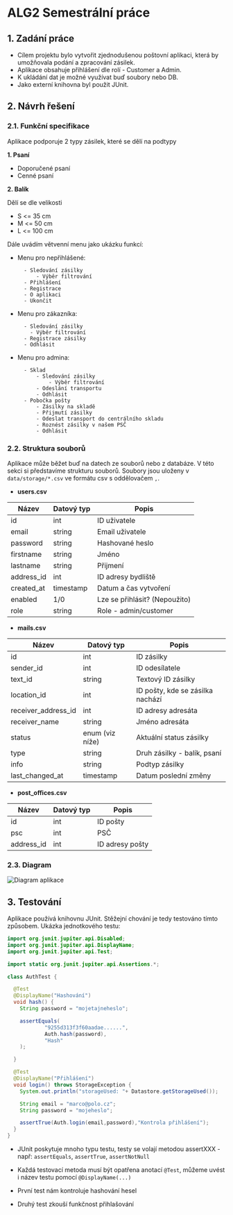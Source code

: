 # ALG2 Semestrální práce

## 1. Zadání práce
* Cílem projektu bylo vytvořit zjednodušenou poštovní aplikaci, která by umožňovala podání a zpracování zásilek.
* Aplikace obsahuje přihlášení dle rolí - Customer a Admin.
* K ukládání dat je možné využívat buď soubory nebo DB.
* Jako externí knihovna byl použit JUnit.
## 2. Návrh řešení
### 2.1. Funkční specifikace
Aplikace podporuje 2 typy zásilek, které se dělí na podtypy

**1. Psaní**
  - Doporučené psaní
  - Cenné psaní

**2. Balík**
 
Dělí se dle velikosti
 
  - S <= 35 cm
  - M <= 50 cm
  - L <= 100 cm

Dále uvádím větvenní menu jako ukázku funkcí:


* Menu pro nepřihlášené:
  ````
    - Sledování zásilky
        - Výběr filtrování
    - Přihlášení
    - Registrace
    - O aplikaci
    - Ukončit
* Menu pro zákazníka:
  ````
    - Sledování zásilky
      - Výběr filtrování
    - Registrace zásilky
    - Odhlásit
* Menu pro admina:
  ````
    - Sklad
        - Sledování zásilky
            - Výběr filtrování
        - Odeslání transportu
        - Odhlásit
    - Pobočka pošty
        - Zásilky na skladě
        - Přijmutí zásilky
        - Odeslat transport do centrálního skladu
        - Roznést zásilky v našem PSČ
        - Odhlásit
### 2.2. Struktura souborů
Aplikace může běžet buď na datech ze souborů nebo z databáze. V této sekci si
představíme strukturu souborů. Soubory jsou uloženy v `data/storage/*.csv` ve formátu csv s oddělovačem `,`.

* **users.csv**

|Název              |Datový typ     |Popis                           |
|-------------------|---------------|--------------------------------|
|id                 |int            |ID uživatele                    |
|email              |string         |Email uživatele                 |
|password           |string         |Hashované heslo                 |
|firstname          |string         |Jméno                           |
|lastname           |string         |Přijmení                        |
|address_id         |int            |ID adresy bydliště              |
|created_at         |timestamp      |Datum a čas vytvoření           |
|enabled            |1/0            |Lze se přihlásit? (Nepoužito)   |
|role               |string         |Role - admin/customer           |

* **mails.csv**

|Název              |Datový typ     |Popis                           |
|-------------------|---------------|--------------------------------|
|id                 |int            |ID zásilky                      |
|sender_id          |int            |ID odesílatele                  |
|text_id            |string         |Textový ID zásilky              |
|location_id        |int            |ID pošty, kde se zásilka nachází|
|receiver_address_id|int            |ID adresy adresáta              |
|receiver_name      |string         |Jméno adresáta                  |
|status             |enum (viz níže)|Aktuální status zásilky         |
|type               |string         |Druh zásilky - balík, psaní     |
|info               |string         |Podtyp zásilky                  |
|last_changed_at    |timestamp      |Datum poslední změny            |

* **post_offices.csv**

|Název     |Datový typ|Popis          |
|----------|----------|---------------|
|id        |int       |ID pošty       |
|psc       |int       |PSČ            |
|address_id|int       |ID adresy pošty|

### 2.3. Diagram
![Diagram aplikace](https://raw.githubusercontent.com/vvoleman/alg2_semestral/main/diagram_appt.png)

## 3. Testování
Aplikace používá knihovnu JUnit. Stěžejní chování je tedy testováno tímto způsobem.
Ukázka jednotkového testu:

```java
import org.junit.jupiter.api.Disabled;
import org.junit.jupiter.api.DisplayName;
import org.junit.jupiter.api.Test;

import static org.junit.jupiter.api.Assertions.*;

class AuthTest {

  @Test
  @DisplayName("Hashování")
  void hash() {
    String password = "mojetajneheslo";

    assertEquals(
            "9255d313f3f60aadae......",
            Auth.hash(password),
            "Hash"
    );

  }

  @Test
  @DisplayName("Přihlášení")
  void login() throws StorageException {
    System.out.println("storageUsed: "+ Datastore.getStorageUsed());

    String email = "marco@polo.cz";
    String password = "mojeheslo";

    assertTrue(Auth.login(email,password),"Kontrola přihlášení");
  }
}
```
- JUnit poskytuje mnoho typu testu, testy se volají metodou assertXXX - např: `assertEquals`, `assertTrue`, `assertNotNull`
- Každá testovací metoda musí být opatřena anotací `@Test`, můžeme uvést i název testu pomocí `@DisplayName(...)`

- První test nám kontroluje hashování hesel
- Druhý test zkouší funkčnost přihlašování